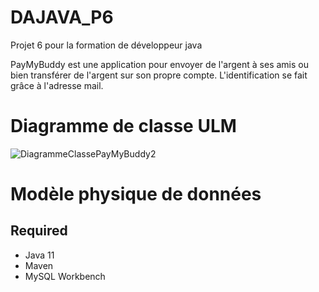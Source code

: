 # DAJAVA_P6
Projet 6 pour la formation de développeur java

PayMyBuddy est une application pour envoyer de l'argent à ses amis ou bien
transférer de l'argent sur son propre compte.
L'identification se fait grâce à l'adresse mail.

# Diagramme de classe ULM 


![DiagrammeClassePayMyBuddy2](https://user-images.githubusercontent.com/57980516/201649333-d295a3f3-b441-4b0f-87d1-6efcad1a5fa8.jpg)

# Modèle physique de données



## Required 

 * Java 11
 * Maven
 * MySQL Workbench
